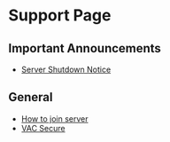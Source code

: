 # Support Page
## Important Announcements
 * [Server Shutdown Notice](/tf2-gj/support/important/shutdown)

## General
 * [How to join server](/tf2-gj/support/general/how-to-join)
 * [VAC Secure](/tf2-gj/support/general/vac)
